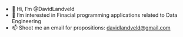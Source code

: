 - 👋 Hi, I’m @DavidLandveld
- 👀 I’m interested in Finacial programming applications related to Data Engineering
- 📫 Shoot me an email for propositions: davidlandveld@gmail.com

<!---
DavidLandveld/DavidLandveld is a ✨ special ✨ repository because its `README.md` (this file) appears on your GitHub profile.
You can click the Preview link to take a look at your changes.
--->
